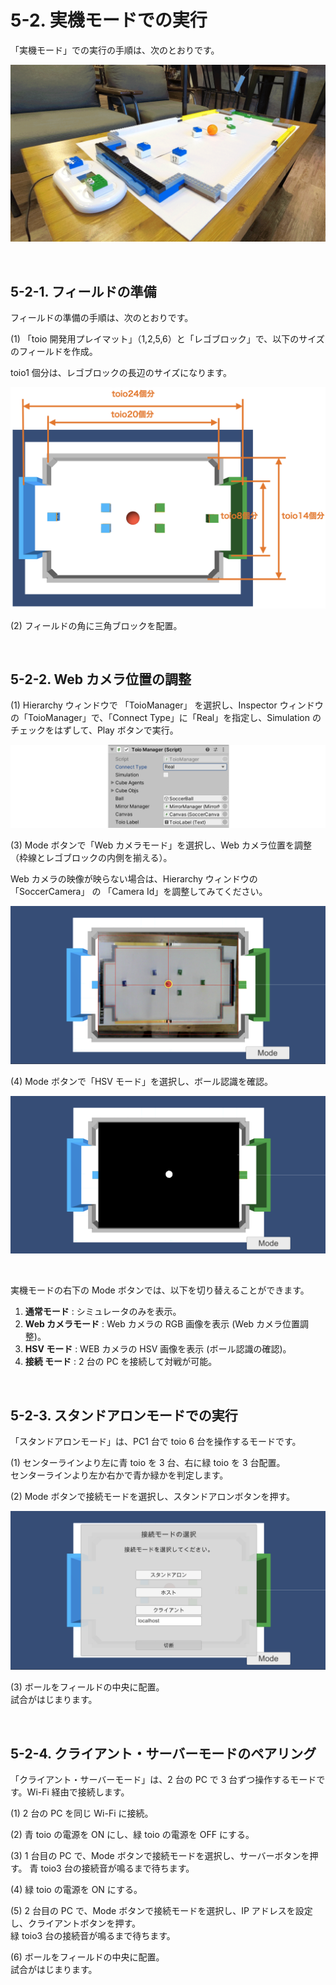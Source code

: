# **5-2. 実機モードでの実行**

「実機モード」での実行の手順は、次のとおりです。

![AI ロボットサッカー](images/ai-robot-soccer.jpg)

<br>

## **5-2-1. フィールドの準備**

フィールドの準備の手順は、次のとおりです。

(1) 「toio 開発用プレイマット」（1,2,5,6）と「レゴブロック」で、以下のサイズのフィールドを作成。

toio1 個分は、レゴブロックの長辺のサイズになります。

![Field Size](images/field_size.png)

(2) フィールドの角に三角ブロックを配置。

<br>

## **5-2-2. Web カメラ位置の調整**

(1) Hierarchy ウィンドウで 「ToioManager」 を選択し、Inspector ウィンドウの「ToioManager」で、「Connect Type」に「Real」を指定し、Simulation のチェックをはずして、Play ボタンで実行。

![camera1](images/camera1.png)

(3) Mode ボタンで「Web カメラモード」を選択し、Web カメラ位置を調整（枠線とレゴブロックの内側を揃える）。

Web カメラの映像が映らない場合は、Hierarchy ウィンドウの「SoccerCamera」 の 「Camera Id」を調整してみてください。

![mode3](images/mode2.png)

(4) Mode ボタンで「HSV モード」を選択し、ボール認識を確認。

![mode3](images/mode3.png)

<br>

実機モードの右下の Mode ボタンでは、以下を切り替えることができます。

1. **通常モード** : シミュレータのみを表示。
1. **Web カメラモード** : Web カメラの RGB 画像を表示 (Web カメラ位置調整)。
1. **HSV モード** : WEB カメラの HSV 画像を表示 (ボール認識の確認)。
1. **接続 モード** : 2 台の PC を接続して対戦が可能。

<br>

## **5-2-3. スタンドアロンモードでの実行**

「スタンドアロンモード」は、PC1 台で toio 6 台を操作するモードです。

(1) センターラインより左に青 toio を 3 台、右に緑 toio を 3 台配置。<br>
センターラインより左か右かで青か緑かを判定します。

(2) Mode ボタンで接続モードを選択し、スタンドアロンボタンを押す。

![mode4](images/mode4.png)

(3) ボールをフィールドの中央に配置。<br>
試合がはじまります。

<br>

## **5-2-4. クライアント・サーバーモードのペアリング**

「クライアント・サーバーモード」は、2 台の PC で 3 台ずつ操作するモードです。Wi-Fi 経由で接続します。

(1) 2 台の PC を同じ Wi-Fi に接続。

(2) 青 toio の電源を ON にし、緑 toio の電源を OFF にする。

(3) 1 台目の PC で、Mode ボタンで接続モードを選択し、サーバーボタンを押す。
青 toio3 台の接続音が鳴るまで待ちます。<br>

(4) 緑 toio の電源を ON にする。

(5) 2 台目の PC で、Mode ボタンで接続モードを選択し、IP アドレスを設定し、クライアントボタンを押す。<br>
緑 toio3 台の接続音が鳴るまで待ちます。<br>

(6) ボールをフィールドの中央に配置。<br>
試合がはじまります。

<br>
